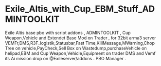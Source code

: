 # Exile_Altis_with_Cup_EBM_Stuff_ADMINTOOLKIT
 Exile Altis base pbo with script addons , ADMINTOOLKIT , Cup Weapon,Vehicle and Extendet Base Mod on Trader , for 32bit arma3 server VEMFr,DMS,R3F_logistik,Statusbar,Fast Time,KillMessage,MWarning,Chop Tree on vehicle,PayCheck,Sell Box on Wastedump,purchaseVehicle on helipad,EBM and Cup Weapon,Vehicle,Equipment on trader DMS and Vemf its Ai mission drop on @Exileserver/addons . PBO Manager .
